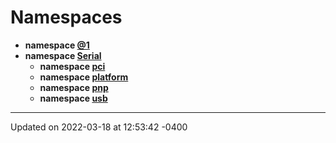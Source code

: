 # Namespaces



* **namespace [@1](namespace_0d1.md)** 
* **namespace [Serial](namespace_serial.md)** 
    * **namespace [pci](namespace_serial_1_1pci.md)** 
    * **namespace [platform](namespace_serial_1_1platform.md)** 
    * **namespace [pnp](namespace_serial_1_1pnp.md)** 
    * **namespace [usb](namespace_serial_1_1usb.md)** 



-------------------------------

Updated on 2022-03-18 at 12:53:42 -0400
